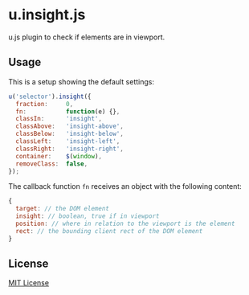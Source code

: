 u.insight.js
====
u.js plugin to check if elements are in viewport.

Usage
-----

This is a setup showing the default settings:

```javascript
u('selector').insight({
  fraction:     0,
  fn:           function(e) {},
  classIn:      'insight',
  classAbove:   'insight-above',
  classBelow:   'insight-below',
  classLeft:    'insight-left',
  classRight:   'insight-right',
  container:    $(window),
  removeClass:  false,
});
```

The callback function `fn` receives an object with the following content:
```javascript
{
  target: // the DOM element
  insight: // boolean, true if in viewport
  position: // where in relation to the viewport is the element
  rect: // the bounding client rect of the DOM element
}
```

License
-------

[MIT License](LICENSE)
